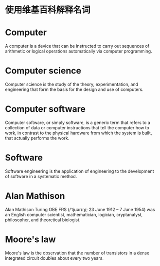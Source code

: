 # 使用维基百科解释名词

# Computer 
A computer is a device that can be instructed to carry out sequences of arithmetic or logical operations automatically via computer programming.

# Computer science
Computer science is the study of the theory, experimentation, and engineering that form the basis for the design and use of computers. 

# Computer software
Computer software, or simply software, is a generic term that refers to a collection of data or computer instructions that tell the computer how to work, in contrast to the physical hardware from which the system is built, that actually performs the work. 

# Software
Software engineering is the application of engineering to the development of software in a systematic method.
# Alan Mathison
Alan Mathison Turing OBE FRS (/ˈtjʊərɪŋ/; 23 June 1912 – 7 June 1954) was an English computer scientist, mathematician, logician, cryptanalyst, philosopher, and theoretical biologist.
# Moore's law
Moore's law is the observation that the number of transistors in a dense integrated circuit doubles about every two years.

